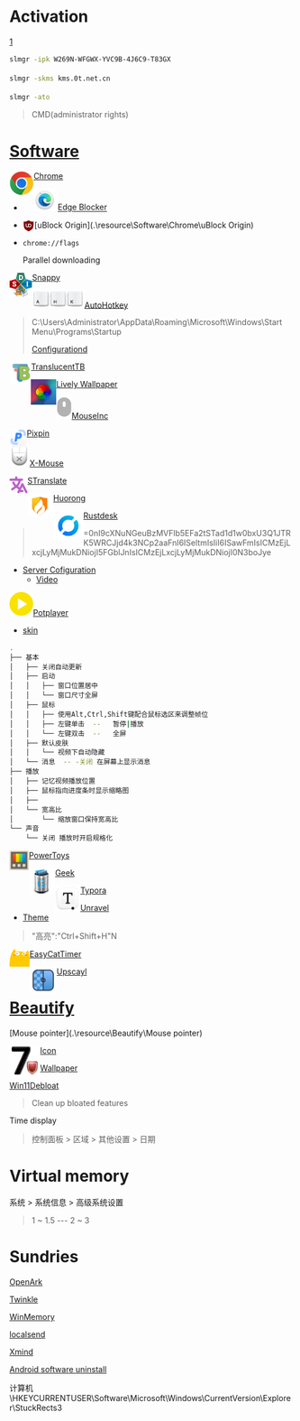 



# Activation

[1](./images)

```bash
slmgr -ipk W269N-WFGWX-YVC9B-4J6C9-T83GX

slmgr -skms kms.0t.net.cn

slmgr -ato
```

>CMD(administrator rights)









# [Software](.\resource\Software)

<img src=".\images\chrome.webp" align="left" alt="chrome" style="zoom: 67%;" />[Chrome](.\resource\Software\Chrome)

- <img src=".\images\Edge Blocker.png" alt="Edge Blocker" style="zoom:15%;" />[Edge Blocker](https://www.sordum.org/9312/)

- <img src=".\images\uBlock Origin.png" align="left" alt="uBlock Origin" style="zoom:2%;" /> [uBlock Origin](.\resource\Software\Chrome\uBlock Origin)

- `chrome://flags`

  Parallel downloading





<img src=".\images\Snappy.png" align="left" alt="Snappy" style="zoom:53%;" />[Snappy](https://sdi-tool.org/download/)





<img src=".\images\ahp.png" alt="ahp" style="zoom:30%;" />[AutoHotkey](https://www.autohotkey.com/)

> C:\Users\Administrator\AppData\Roaming\Microsoft\Windows\Start Menu\Programs\Startup
>
> [Configurationd](.\resource\Software\AutoHotkey)



<img src=".\images\TranslucentTB.png" alt="TranslucentTB" align="left" style="zoom: 80%;" />[TranslucentTB](https://apps.microsoft.com/detail/9pf4kz2vn4w9?ocid=badge&rtc=1&hl=zh-cn&gl=HK)



<img src="./images/Lively Wallpaper.jpg" align="left" alt="Lively Wallpaper" style="zoom: 20%;" /> [Lively Wallpaper](https://apps.microsoft.com/detail/9ntm2qc6qws7?hl=en-US&gl=US)



<img src=".\images\MouseInc.png" alt="MouseInc" style="zoom:35%;" />[MouseInc](.\resource\Software\MouseInc)



<img src=".\images\pixpin.png" align="left" alt="pixpin" style="zoom:3%;" />[Pixpin](https://pixpinapp.com/)



<img src=".\images\X -Mouse .png" alt="X -Mouse " style="zoom: 16%;" />[X-Mouse](https://x-mouse-button-control.en.softonic.com/) 	 



<img src=".\images\STranslate.png" align="left" alt="STranslate" />[STranslate](https://github.com/ZGGSONG/STranslate/releases/)



<img src=".\images\huorong.png" align="left" alt="huorong" style="zoom:15%;" />[Huorong](https://www.huorong.cn/)



<img src=".\images\rustdesk.png" align="left" alt="rustdesk" style="zoom: 67%;" />[Rustdesk](https://github.com/rustdesk/rustdesk/releases/tag/1.3.1)

> =0nI9cXNuNGeuBzMVFlb5EFa2tSTad1d1w0bxU3Q1JTRK5WRCJjd4k3NCp2aaFnI6ISeltmIsIiI6ISawFmIsICMzEjLxcjLyMjMukDNiojI5FGblJnIsICMzEjLxcjLyMjMukDNiojI0N3boJye

- [Server Cofiguration](https://www.smianao.com/1291.html)
  - [Video](https://www.bilibili.com/video/BV1CTxee4Ei8/?spm_id_from=333.999.0.0)



<img src=".\images\potplayer.png" alt="potplayer" style="zoom:35%;" />[Potplayer](https://potplayer.io/?lang=zh_CN&utm_source=xinquji)

- [skin](.\resource\Software\Potplayer)

```bash
.
├── 基本
│   ├── 关闭自动更新
│   ├── 启动 
│   │   ├── 窗口位置居中
│   │   └── 窗口尺寸全屏
│   ├── 鼠标
│   │   ├── 使用Alt,Ctrl,Shift键配合鼠标选区来调整帧位
│   │   ├── 左键单击  --   暂停|播放
│   │   └── 左键双击  --   全屏
│   ├── 默认皮肤 
│   │   └── 视频下自动隐藏
│   └── 消息  -- -关闭 在屏幕上显示消息
├── 播放 
│   ├── 记忆视频播放位置
│   ├── 鼠标指向进度条时显示缩略图
│   ├── 
│   └── 宽高比
│       └── 缩放窗口保持宽高比
└── 声音
    └── 关闭 播放时开启规格化

```



<img src=".\images\PowerToys.jpg" align="left" alt="PowerToys" style="zoom:40%;" />[PowerToys](https://github.com/microsoft/PowerToys/releases/)



<img src=".\images\geek.png" align="left" alt="geek" style="zoom:73%;" />[Geek](https://geekuninstaller.com/)



<img src=".\images\typora.png" align="left" alt="typora" style="zoom:70%;" />[Typora](https://typora.io/)

- [Unravel](.\resource\Software\Typora)
- [Theme](https://github.com/vladelaina/Typora-Theme)

> "高亮":"Ctrl+Shift+H"N



<img src=".\images\EasyCattimers.png" align="left" alt="EasyCatTime" style="zoom:7%;" />[EasyCatTimer](https://github.com/xujiangjiang/Easy-Cat-Timer)





<img src=".\images\upscayl.png" align="left" alt="upscayl" />[Upscayl](https://github.com/upscayl/upscayl)







# [Beautify](.\resource\Beautify)

[Mouse pointer](.\resource\Beautify\Mouse pointer)



<img src=".\images\7.png" align="left" alt="7" style="zoom: 20%;" />[Icon](.\resource\Beautify\Icon)



[Wallpaper](.\resource\Beautify\Wallpaper)





[Win11Debloat](https://github.com/Raphire/Win11Debloat)

> Clean up bloated features





Time display

> 控制面板 > 区域 > 其他设置 > 日期




# Virtual memory

系统 > 系统信息 > 高级系统设置

> 1 ~ 1.5  --- 2 ~ 3



# Sundries



[OpenArk](https://github.com/BlackINT3/OpenArk)

[Twinkle](https://github.com/xanderfrangos/twinkle-tray)

[WinMemory](https://github.com/IgorMundstein/WinMemoryCleaner)

[localsend](https://localsend.org/zh-CN/download)

[Xmind](https://www.123pan.com/?homeFilePath=5997681,6449044,6449050,10265386)

[Android software uninstall](.\resource\Software\安卓卸载软件)





计算机\HKEYCURRENTUSER\Software\Microsoft\Windows\CurrentVersion\Explorer\StuckRects3
